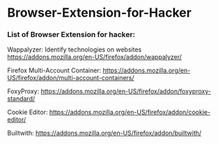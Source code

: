 # Browser-Extension-for-Hacker
### List of Browser Extension for hacker:

Wappalyzer:
Identify technologies on websites
https://addons.mozilla.org/en-US/firefox/addon/wappalyzer/

Firefox Multi-Account Container:
https://addons.mozilla.org/en-US/firefox/addon/multi-account-containers/

FoxyProxy:
https://addons.mozilla.org/en-US/firefox/addon/foxyproxy-standard/

Cookie Editor:
https://addons.mozilla.org/en-US/firefox/addon/cookie-editor/

Builtwith:
https://addons.mozilla.org/en-US/firefox/addon/builtwith/
